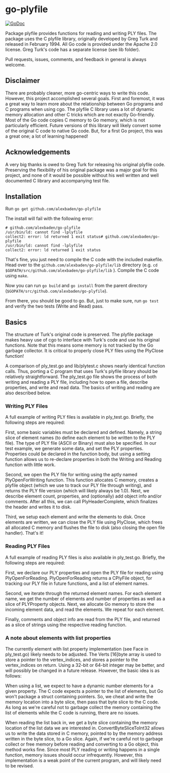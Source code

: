# go-plyfile

[![GoDoc](https://godoc.org/github.com/alexbaden/go-plyfile?status.svg)](https://godoc.org/github.com/alexbaden/go-plyfile)

Package plyfile provides functions for reading and writing PLY files. The package uses the C plyfile library, originally developed by Greg Turk and released in February 1994. All Go code is provided under the Apache 2.0 license. Greg Turk's code has a separate license (see lib folder).

Pull requests, issues, comments, and feedback in general is always welcome.

## Disclaimer

There are probably cleaner, more go-centric ways to write this code. However, this project accomplished several goals. First and foremost, it was a great way to learn more about the relationship between Go programs and C programs when using cgo. The plyfile C library uses a lot of dynamic memory allocation and other C tricks which are not exactly Go-friendly. Most of the Go code copies C memory to Go memory, which is not particularly efficient. Future versions of this library will likely convert some of the original C code to native Go code. But, for a first Go project, this was a great one; a lot of learning happened!

## Acknowledgements

A very big thanks is owed to Greg Turk for releasing his original plyfile code. Preserving the flexibility of his original package was a major goal for this project, and none of it would be possible without his well written and well documented C library and accompanying test file.

## Installation

Run `go get github.com/alexbaden/go-plyfile`

The install will fail with the following error:
```
# github.com/alexbaden/go-plyfile
/usr/bin/ld: cannot find -lplyfile
collect2: error: ld returned 1 exit status# github.com/alexbaden/go-plyfile
/usr/bin/ld: cannot find -lplyfile
collect2: error: ld returned 1 exit status
```

That's fine, you just need to compile the C code with the included makefile. Head over to the `github.com/alexbaden/go-plyfile/lib` directory (e.g. `cd $GOPATH/src/github.com/alexbaden/go-plyfile/lib` ). Compile the C code using `make`.

Now you can run `go build` and `go install` from the parent directory (`$GOPATH/src/github.com/alexbaden/go-plyfile`).

From there, you should be good to go. But, just to make sure, run `go test` and verify the two tests (Write and Read) pass.

## Basics

The structure of Turk's original code is preserved. The plyfile package makes heavy use of cgo to interface with Turk's code and use his original functions. Note that this means some memory is not tracked by the Go garbage collector. It is critical to properly close PLY files using the PlyClose function!

A comparison of ply_test.go and lib/plytest.c shows nearly identical function calls. Thus, porting a C program that uses Turk's plyfile library should be relatively straightforward. The ply_test.go file shows the process of both writing and reading a PLY file, including how to open a file, describe properties, and write and read data. The basics of writing and reading are also described below.

### Writing PLY Files

A full example of writing PLY files is available in ply_test.go. Briefly, the following steps are required:

First, some basic variables must be declared and defined. Namely, a string slice of element names (to define each element to be written to the PLY file). The type of PLY file (ASCII or Binary) must also be specified. In our test example, we generate some data, and set the PLY properties. Properties could be declared in the function body, but using a setting function allows us to re-declare properties in both the Writing and Reading function with little work.

Second, we open the PLY file for writing using the aptly named PlyOpenForWriting function. This function allocates C memory, creates a plyfile object (which we use to track our PLY file through writing), and returns the PLY file version (which will likely always be 1.0). Next, we describe element count, properties, and (optionally) add object info and/or comments. After all this, we can call PlyHeaderComplete, which finalizes the header and writes it to disk.

Third, we setup each element and write the elements to disk. Once elements are written, we can close the PLY file using PlyClose, which frees all allocated C memory and flushes the file to disk (also closing the open file handler). That's it!

### Reading PLY Files

A full example of reading PLY files is also available in ply_test.go. Briefly, the following steps are required:

First, we declare our PLY properties and open the PLY file for reading using PlyOpenForReading. PlyOpenForReading returns a CPlyFile object, for tracking our PLY file in future functions, and a list of element names.

Second, we iterate through the returned element names. For each element name, we get the number of elements and number of properties as well as a slice of PLYProperty objects. Next, we allocate Go memory to store the incoming element data, and read the elements. We repeat for each element.

Finally, comments and object info are read from the PLY file, and returned as a slice of strings using the respective reading function.

### A note about elements with list properties

The currently element with list property implementation (see Face in ply_test.go) likely needs to be adjusted. The Verts [16]byte array is used to store a pointer to the vertex_indices, and stores a pointer to the vertex_indices on return. Using a 32-bit or 64-bit integer may be better, and will possibly be changed in a future release. However, the basic idea is as follows:

When using a list, we expect to have a dynamic number elements for a given property. The C code expects a pointer to the list of elements, but Go won't package a struct containing pointers. So, we cheat and write the memory location into a byte slice, then pass that byte slice to the C code. As long as we're careful not to garbage collect the memory containing the list of elements while the C code is running, there are no issues.

When reading the list back in, we get a byte slice containing the memory location of the list data we are interested in. ConvertByteSliceToInt32 allows us to write the data stored in C memory, pointed to by the memory address written in the byte slice, to a Go slice. Again, if we're careful not to garbage collect or free memory before reading and converting to a Go object, this method works fine. Since most PLY reading or writing happens in a single function, memory issues should occur infrequently. However, this implementation is a weak point of the current program, and will likely need to be revised.
